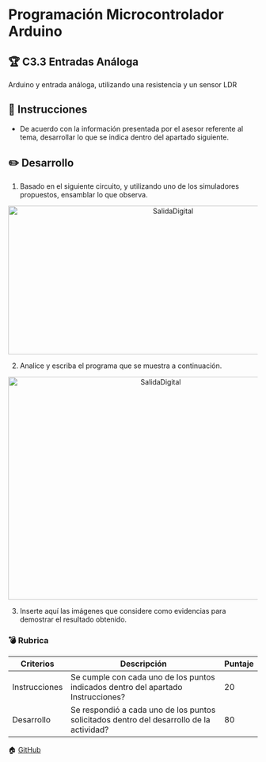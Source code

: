 # Programación Microcontrolador Arduino

## :trophy: C3.3 Entradas Análoga

Arduino y entrada análoga, utilizando una resistencia y un sensor LDR

## :blue_book: Instrucciones

- De acuerdo con la información presentada por el asesor referente al tema, desarrollar lo que se indica dentro del apartado siguiente.

## :pencil2: Desarrollo

1. Basado en el siguiente circuito, y utilizando uno de los simuladores propuestos, ensamblar lo que observa.


<p align="center">
    <img alt="SalidaDigital" src="../Markdown/Imagenes/C3.x_ArduinoEsquematicoEntradaAnalogaSensor.png" width=650 height=300>
</p>

2. Analice y escriba el programa que se muestra a continuación.

<p align="center">
    <img alt="SalidaDigital" src="../img/C3.x_ArduinoProgramaEntradaAnalogaSensor.png" width=600 height=450>
</p>

3. Inserte aquí las imágenes que considere como evidencias para demostrar el resultado obtenido.

### :bomb: Rubrica

| Criterios     | Descripción                                                                                  | Puntaje |
| ------------- | -------------------------------------------------------------------------------------------- | ------- |
| Instrucciones | Se cumple con cada uno de los puntos indicados dentro del apartado Instrucciones?            | 20 |
| Desarrollo    | Se respondió a cada uno de los puntos solicitados dentro del desarrollo de la actividad?     | 80      |

:house: [GitHub](https://github.com/EmmanuelARodriguez/Markdown/tree/main)